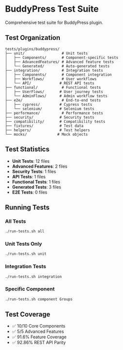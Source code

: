 # BuddyPress Test Suite

Comprehensive test suite for BuddyPress plugin.

## Test Organization

```
tests/plugins/buddypress/
├── unit/                 # Unit tests
│   ├── Components/       # Component-specific tests
│   ├── AdvancedFeatures/ # Advanced feature tests
│   └── Generated/        # Auto-generated tests
├── integration/          # Integration tests
│   ├── Components/       # Component integration
│   ├── Workflows/        # User workflows
│   └── API/             # REST API tests
├── functional/           # Functional tests
│   ├── UserFlows/       # User journey tests
│   └── AdminFlows/      # Admin workflow tests
├── e2e/                  # End-to-end tests
│   ├── cypress/         # Cypress tests
│   └── selenium/        # Selenium tests
├── performance/          # Performance tests
├── security/            # Security tests
├── compatibility/       # Compatibility tests
├── fixtures/            # Test data
├── helpers/             # Test helpers
└── mocks/              # Mock objects
```

## Test Statistics

- **Unit Tests**: 12 files
- **Advanced Features**: 2 files
- **Security Tests**: 1 files
- **API Tests**: 1 files
- **Functional Tests**: 1 files
- **Generated Tests**: 3 files
- **E2E Tests**: 0 files

## Running Tests

### All Tests
```bash
./run-tests.sh all
```

### Unit Tests Only
```bash
./run-tests.sh unit
```

### Integration Tests
```bash
./run-tests.sh integration
```

### Specific Component
```bash
./run-tests.sh component Groups
```

## Test Coverage

- ✅ 10/10 Core Components
- ✅ 5/5 Advanced Features
- ✅ 91.6% Feature Coverage
- ✅ 92.86% REST API Parity

